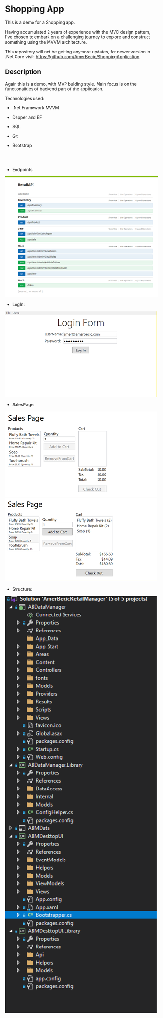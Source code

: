 # Shopping App
This is a demo for a Shopping app. 


Having accumulated 2 years of experience with the MVC design pattern, I've chosen to embark on a challenging journey to explore and construct something using the MVVM architecture. <br/>

This repository will not be getting anymore updates, for newer version in .Net Core visit:   https://github.com/AmerBecic/ShoppingApplication

## Description

Again this is a demo, with MVP bulding style. Main focus is on the functionalities of backend part of the application. <br/>

Technologies used:

- .Net Framework MVVM
- Dapper and EF
- SQL
- Git
- Bootstrap

   <br/>
    <br/>

- Endpoints:
<img src="/README-pics/Endpoints.png">

- LogIn:
<img src="/README-pics/LogIn.png" width="500">

- SalesPage:
<img src="/README-pics/SalesPage1.png" width="500">
<img src="/README-pics/SalesPage2.png" width="500">

- Structure:
<img src="/README-pics/Structure.png" width="500">
